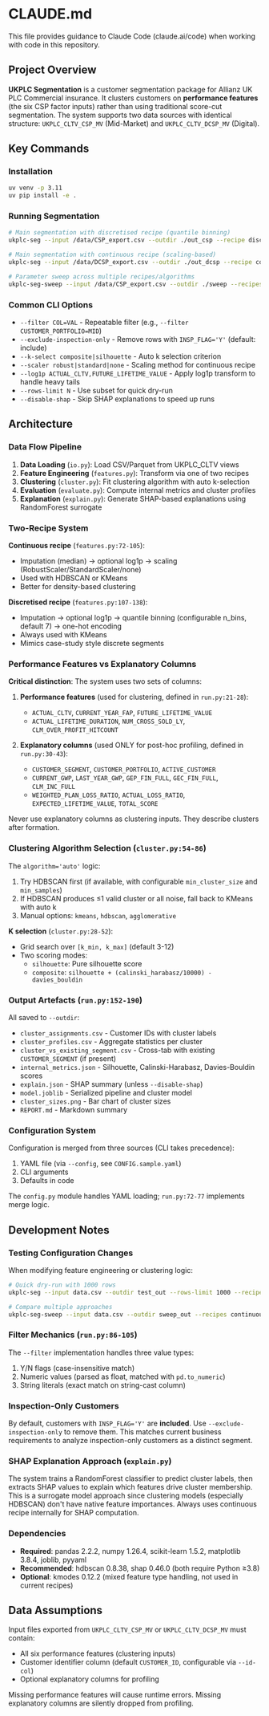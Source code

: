 # CLAUDE.md

This file provides guidance to Claude Code (claude.ai/code) when working with code in this repository.

## Project Overview

**UKPLC Segmentation** is a customer segmentation package for Allianz UK PLC Commercial insurance. It clusters customers on **performance features** (the six CSP factor inputs) rather than using traditional score-cut segmentation. The system supports two data sources with identical structure: `UKPLC_CLTV_CSP_MV` (Mid-Market) and `UKPLC_CLTV_DCSP_MV` (Digital).

## Key Commands

### Installation
```bash
uv venv -p 3.11
uv pip install -e .
```

### Running Segmentation
```bash
# Main segmentation with discretised recipe (quantile binning)
ukplc-seg --input /data/CSP_export.csv --outdir ./out_csp --recipe discretised --algorithm auto --n-bins 7

# Main segmentation with continuous recipe (scaling-based)
ukplc-seg --input /data/DCSP_export.csv --outdir ./out_dcsp --recipe continuous --algorithm auto

# Parameter sweep across multiple recipes/algorithms
ukplc-seg-sweep --input /data/CSP_export.csv --outdir ./sweep --recipes continuous,discretised --algorithms auto,kmeans,hdbscan
```

### Common CLI Options
- `--filter COL=VAL` - Repeatable filter (e.g., `--filter CUSTOMER_PORTFOLIO=MID`)
- `--exclude-inspection-only` - Remove rows with `INSP_FLAG='Y'` (default: include)
- `--k-select composite|silhouette` - Auto k selection criterion
- `--scaler robust|standard|none` - Scaling method for continuous recipe
- `--log1p ACTUAL_CLTV,FUTURE_LIFETIME_VALUE` - Apply log1p transform to handle heavy tails
- `--rows-limit N` - Use subset for quick dry-run
- `--disable-shap` - Skip SHAP explanations to speed up runs

## Architecture

### Data Flow Pipeline

1. **Data Loading** (`io.py`): Load CSV/Parquet from UKPLC_CLTV views
2. **Feature Engineering** (`features.py`): Transform via one of two recipes
3. **Clustering** (`cluster.py`): Fit clustering algorithm with auto k-selection
4. **Evaluation** (`evaluate.py`): Compute internal metrics and cluster profiles
5. **Explanation** (`explain.py`): Generate SHAP-based explanations using RandomForest surrogate

### Two-Recipe System

**Continuous recipe** (`features.py:72-105`):
- Imputation (median) → optional log1p → scaling (RobustScaler/StandardScaler/none)
- Used with HDBSCAN or KMeans
- Better for density-based clustering

**Discretised recipe** (`features.py:107-138`):
- Imputation → optional log1p → quantile binning (configurable n_bins, default 7) → one-hot encoding
- Always used with KMeans
- Mimics case-study style discrete segments

### Performance Features vs Explanatory Columns

**Critical distinction**: The system uses two sets of columns:

1. **Performance features** (used for clustering, defined in `run.py:21-28`):
   - `ACTUAL_CLTV`, `CURRENT_YEAR_FAP`, `FUTURE_LIFETIME_VALUE`
   - `ACTUAL_LIFETIME_DURATION`, `NUM_CROSS_SOLD_LY`, `CLM_OVER_PROFIT_HITCOUNT`

2. **Explanatory columns** (used ONLY for post-hoc profiling, defined in `run.py:30-43`):
   - `CUSTOMER_SEGMENT`, `CUSTOMER_PORTFOLIO`, `ACTIVE_CUSTOMER`
   - `CURRENT_GWP`, `LAST_YEAR_GWP`, `GEP_FIN_FULL`, `GEC_FIN_FULL`, `CLM_INC_FULL`
   - `WEIGHTED_PLAN_LOSS_RATIO`, `ACTUAL_LOSS_RATIO`, `EXPECTED_LIFETIME_VALUE`, `TOTAL_SCORE`

Never use explanatory columns as clustering inputs. They describe clusters after formation.

### Clustering Algorithm Selection (`cluster.py:54-86`)

The `algorithm='auto'` logic:
1. Try HDBSCAN first (if available, with configurable `min_cluster_size` and `min_samples`)
2. If HDBSCAN produces ≤1 valid cluster or all noise, fall back to KMeans with auto k
3. Manual options: `kmeans`, `hdbscan`, `agglomerative`

**K selection** (`cluster.py:28-52`):
- Grid search over `[k_min, k_max]` (default 3-12)
- Two scoring modes:
  - `silhouette`: Pure silhouette score
  - `composite`: `silhouette + (calinski_harabasz/10000) - davies_bouldin`

### Output Artefacts (`run.py:152-190`)

All saved to `--outdir`:
- `cluster_assignments.csv` - Customer IDs with cluster labels
- `cluster_profiles.csv` - Aggregate statistics per cluster
- `cluster_vs_existing_segment.csv` - Cross-tab with existing `CUSTOMER_SEGMENT` (if present)
- `internal_metrics.json` - Silhouette, Calinski-Harabasz, Davies-Bouldin scores
- `explain.json` - SHAP summary (unless `--disable-shap`)
- `model.joblib` - Serialized pipeline and cluster model
- `cluster_sizes.png` - Bar chart of cluster sizes
- `REPORT.md` - Markdown summary

### Configuration System

Configuration is merged from three sources (CLI takes precedence):
1. YAML file (via `--config`, see `CONFIG.sample.yaml`)
2. CLI arguments
3. Defaults in code

The `config.py` module handles YAML loading; `run.py:72-77` implements merge logic.

## Development Notes

### Testing Configuration Changes

When modifying feature engineering or clustering logic:
```bash
# Quick dry-run with 1000 rows
ukplc-seg --input data.csv --outdir test_out --rows-limit 1000 --recipe continuous --algorithm kmeans

# Compare multiple approaches
ukplc-seg-sweep --input data.csv --outdir sweep_out --recipes continuous,discretised --algorithms kmeans,hdbscan --rows-limit 5000
```

### Filter Mechanics (`run.py:86-105`)

The `--filter` implementation handles three value types:
1. Y/N flags (case-insensitive match)
2. Numeric values (parsed as float, matched with `pd.to_numeric`)
3. String literals (exact match on string-cast column)

### Inspection-Only Customers

By default, customers with `INSP_FLAG='Y'` are **included**. Use `--exclude-inspection-only` to remove them. This matches current business requirements to analyze inspection-only customers as a distinct segment.

### SHAP Explanation Approach (`explain.py`)

The system trains a RandomForest classifier to predict cluster labels, then extracts SHAP values to explain which features drive cluster membership. This is a surrogate model approach since clustering models (especially HDBSCAN) don't have native feature importances. Always uses continuous recipe internally for SHAP computation.

### Dependencies

- **Required**: pandas 2.2.2, numpy 1.26.4, scikit-learn 1.5.2, matplotlib 3.8.4, joblib, pyyaml
- **Recommended**: hdbscan 0.8.38, shap 0.46.0 (both require Python ≥3.8)
- **Optional**: kmodes 0.12.2 (mixed feature type handling, not used in current recipes)

## Data Assumptions

Input files exported from `UKPLC_CLTV_CSP_MV` or `UKPLC_CLTV_DCSP_MV` must contain:
- All six performance features (clustering inputs)
- Customer identifier column (default `CUSTOMER_ID`, configurable via `--id-col`)
- Optional explanatory columns for profiling

Missing performance features will cause runtime errors. Missing explanatory columns are silently dropped from profiling.
